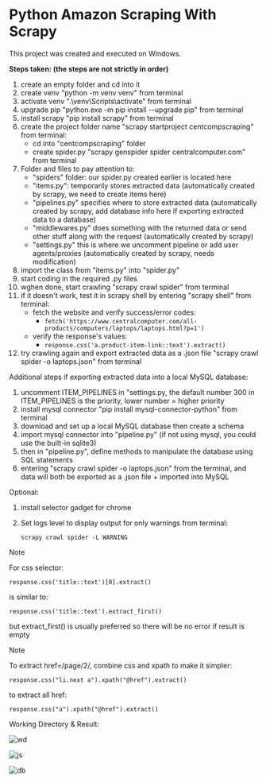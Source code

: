 # Python Amazon Scraping With Scrapy

This project was created and executed on Windows.

**Steps taken: (the steps are not strictly in order)**

1) create an empty folder and cd into it
2) create venv "python -m venv venv" from terminal
3) activate venv ".\venv\Scripts\activate" from terminal
4) upgrade pip "python.exe -m pip install --upgrade pip" from terminal
5) install scrapy "pip install scrapy" from terminal
6) create the project folder name "scrapy startproject centcompscraping" from terminal:
   - cd into "centcompscraping" folder
   - create spider.py "scrapy genspider spider centralcomputer.com" from terminal
7) Folder and files to pay attention to:
   - "spiders" folder: our spider.py created earlier is located here
   - "items.py": temporarily stores extracted data (automatically created by scrapy, we need to create items here)
   - "pipelines.py" specifies where to store extracted data (automatically created by scrapy, add database info here if exporting extracted data to a database)
   - "middlewares.py" does something with the returned data or send other stuff along with the request (automatically created by scrapy)
   - "settings.py" this is where we uncomment pipeline or add user agents/proxies (automatically created by scrapy, needs modification)
8) import the class from "items.py" into "spider.py"
9) start coding in the required .py files
10) wghen done, start crawling "scrapy crawl spider" from terminal
11) if it doesn't work, test it in scrapy shell by entering "scrapy shell" from terminal:
    - fetch the website and verify success/error codes:
         - ```fetch('https://www.centralcomputer.com/all-products/computers/laptops/laptops.html?p=1')```
    - verify the response's values:
         - ```response.css('a.product-item-link::text').extract()```
12) try crawling again and export extracted data as a .json file "scrapy crawl spider -o laptops.json" from terminal

Additional steps if exporting extracted data into a local MySQL database:
1) uncomment ITEM_PIPELINES in "settings.py, the default number 300 in ITEM_PIPELINES is the priority, lower number = higher priority
2) install mysql connector "pip install mysql-connector-python" from terminal
3) download and set up a local MySQL database then create a schema
4) import mysql connector into "pipeline.py" (if not using mysql, you could use the built-in sqlite3)
5) then in "pipeline.py", define methods to manipulate the database using SQL statements
6) entering "scrapy crawl spider -o laptops.json" from the terminal, and data will both be exported as a .json file + imported into MySQL

Optional:
1) install selector gadget for chrome
2) Set logs level to display output for only warnings from terminal:

   ```scrapy crawl spider -L WARNING```

> [!NOTE]
>
> For css selector:
> 
> ```response.css('title::text')[0].extract()```
>
> is similar to:
>
> ```response.css('title::text').extract_first()```
>
> but extract_first() is usually preferred so there will be no error if result is empty

> [!NOTE]
> 
> To extract href=/page/2/, combine css and xpath to make it simpler:
>
> `response.css("li.next a").xpath("@href").extract()`
> 
> to extract all href:
>
> `response.css("a").xpath("@href").extract()`

Working Directory & Result:

![wd](https://github.com/tuanlamit/python-scrapy/assets/128099142/a56e08b0-4089-49a6-8993-af961b1b03b2)

![js](https://github.com/tuanlamit/python-scrapy/assets/128099142/80e91799-6395-416f-bf1e-3ce1ec31f675)

![db](https://github.com/tuanlamit/python-scrapy/assets/128099142/54c00278-3705-4306-932a-a86d543f4589)


